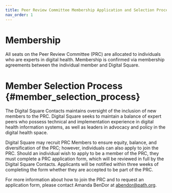 ```yaml
---
title: Peer Review Committee Membership Application and Selection Process
nav_order: 1
---
```


# Membership

All seats on the Peer Review Committee (PRC) are allocated to
individuals who are experts in digital health. Membership is confirmed
via membership agreements between the individual member and Digital
Square.

# Member Selection Process {#member_selection_process}

The Digital Square Contacts maintains oversight of the inclusion of new
members to the PRC. Digital Square seeks to maintain a balance of expert
peers who possess technical and implementation experience in digital
health information systems, as well as leaders in advocacy and policy in
the digital health space.

Digital Square may recruit PRC Members to ensure equity, balance, and
diversification of the PRC; however, individuals can also apply to join
the PRC. Should an individual wish to apply to be a member of the PRC,
they must complete a PRC application form, which will be reviewed in
full by the Digital Square Contacts. Applicants will be notified within
three weeks of completing the form whether they are accepted to be part
of the PRC.

For more information about how to join the PRC and to request an
application form, please contact Amanda BenDor at abendor@path.org.
